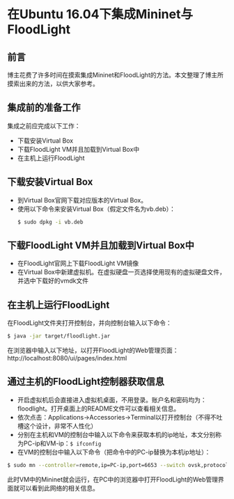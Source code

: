 # 在Ubuntu 16.04下集成Mininet与FloodLight

## 前言

博主花费了许多时间在摸索集成Mininet和FloodLight的方法。本文整理了博主所摸索出来的方法，以供大家参考。

## 集成前的准备工作

集成之前应完成以下工作：

+ 下载安装Virtual Box
+ 下载FloodLight VM并且加载到Virtual Box中
+ 在主机上运行FloodLight

## 下载安装Virtual Box

+ 到Virtual Box官网下载对应版本的Virtual Box。
+ 使用以下命令来安装Virtual Box（假定文件名为vb.deb）：
  ```bash
  $ sudo dpkg -i vb.deb
  ```
## 下载FloodLight VM并且加载到Virtual Box中

+ 在FloodLight官网上下载FloodLight VM镜像
+ 在Virtual Box中新建虚拟机。在虚拟硬盘一页选择使用现有的虚拟硬盘文件，并选中下载好的vmdk文件

## 在主机上运行FloodLight

在FloodLight文件夹打开控制台，并向控制台输入以下命令：

```bash
$ java -jar target/floodlight.jar
```

在浏览器中输入以下地址，以打开FloodLight的Web管理页面：http://localhost:8080/ui/pages/index.html

## 通过主机的FloodLight控制器获取信息

+ 开启虚拟机后会直接进入虚拟机桌面，不用登录。账户名和密码均为：floodlight。打开桌面上的README文件可以查看相关信息。
+ 依次点击：Applications->Accessories->Terminal以打开控制台（不得不吐槽这个设计，非常不人性化）
+ 分别在主机和VM的控制台中输入以下命令来获取本机的ip地址，本文分别称为PC-ip和VM-ip：`$ ifconfig`
+ 在VM的控制台中输入以下命令（把命令中的PC-ip替换为本机ip地址）：

```bash
$ sudo mn --controller=remote,ip=PC-ip,port=6653 --switch ovsk,protocols=OpenFlow13
```

此时VM中的Mininet就会运行，在PC中的浏览器中打开FloodLight的Web管理界面就可以看到此网络的相关信息。